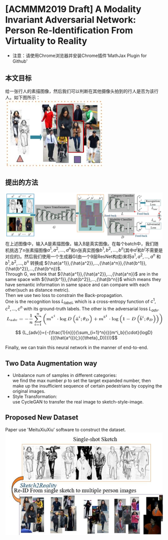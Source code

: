 # [ACMMM2019 Draft] A Modality Invariant Adversarial Network: Person Re-Identification From Virtuality to Reality
+ 注意：请使用Chrome浏览器并安装Chrome插件'MathJax Plugin for Github'

## 本文目标
给一张行人的素描图像，然后我们可以判断在其他摄像头拍到的行人是否为该行人。如下图所示：  
![purpose](./purpose.jpg)  

## 提出的方法
![network](./network.jpg)  
在上述图像中，输入A是素描图像，输入B是真实图像。在每个batch中，我们随机挑选了n张素描图像$a^1,a^2,...,a^n$和n张真实图像$b^1,b^2,...,b^n$(其中$a^i$和$b^i$不需要是对应的)。然后我们使用一个生成器G(由一个9层ResNet构成)来将$a^1,a^2,...,a^n$ 和 $b^1,b^2,...,b^n$ 转换成 ${\hat{a^1}},{\hat{a^2}},...,{\hat{a^n}},{\hat{b^1}},{\hat{b^2}},...,{\hat{b^n}}$.  
Through G, we think that ${\hat{a^1}},{\hat{a^2}},...,{\hat{a^n}}$ are in the same space with ${\hat{b^1}},{\hat{b^2}},...,{\hat{b^n}}$ which means they have semantic information in same space and can compare with each other(such as distance metric).   
Then we use two loss to constrain the Back-propagation.  
One is the recognition loss $L_{label}$, which is a cross-entropy function of $c^1,c^2,...,c^n$ with its ground-truth labels.
The other is the adversarial loss $L_{adv}$.  
![equation5](./equation5.jpg) 
$$ {L_{adv}}={-{\frac{1}{n}}}{\sum_{i=1}^n}{({m^i_b}{\cdot}{logD}{({\hat{a^i}}{;}{{\theta}_D})})}$$

<!--$$L_{adv}=-{\frac 1 n} \sum_{i=1}^n ({m_a^i}\cdot log{D({\hat{a}^i;{\theta}_D})}+{m_b^i}\cdot log(1-D({\hat{b}^i;{\theta}_D})))$$  
And the whole loss is $L_G={\alpha}L_{class}+(-{\beta}L_{adv})$.-->
Finally, we can train this neural network in the manner of end-to-end.

## Two Data Augmentation way
+ Unbalance num of samples in different categories:  
we find the max number $p$ to set the target expanded number, then make up the insufficient sequence of certain pedestrians by copying the original images. 
+ Style Transformation:  
use CycleGAN to transfer the real image to sketch-style-image.

## Proposed New Dataset
Paper use 'MeituXiuXiu' software to construct the dataset.  
![dataset](./dataset.jpg) 
